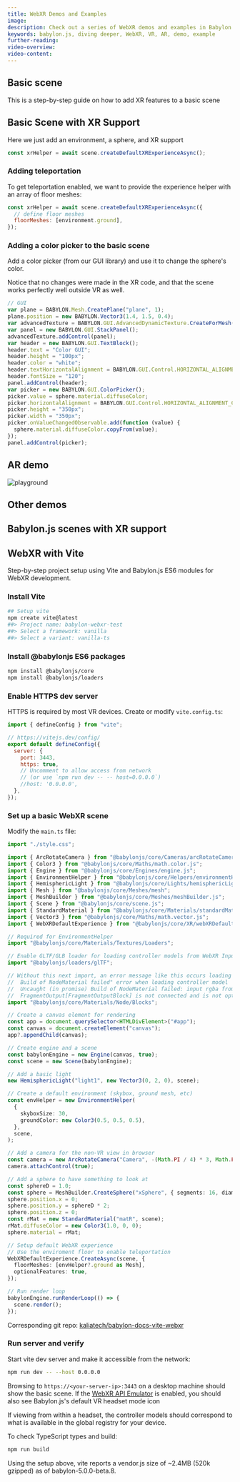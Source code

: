 ```yaml
---
title: WebXR Demos and Examples
image:
description: Check out a series of WebXR demos and examples in Babylon.js.
keywords: babylon.js, diving deeper, WebXR, VR, AR, demo, example
further-reading:
video-overview:
video-content:
---
```


## Basic scene

This is a step-by-step guide on how to add XR features to a basic scene

## Basic Scene with XR Support

Here we just add an environment, a sphere, and XR support

```javascript
const xrHelper = await scene.createDefaultXRExperienceAsync();
```

<Playground id="#9K3MRA" title="Basic Scene With WebXR Support" description="Simple example of a basic scene with WebXR support."/>

### Adding teleportation

To get teleportation enabled, we want to provide the experience helper with an array of floor meshes:

```javascript
const xrHelper = await scene.createDefaultXRExperienceAsync({
  // define floor meshes
  floorMeshes: [environment.ground],
});
```

<Playground id="#9K3MRA#1" title="Basic Scene With Teleportation" description="Simple example of a basic scene with teleportation enabled." isMain={true} category="WebXR"/>

### Adding a color picker to the basic scene

Add a color picker (from our GUI library) and use it to change the sphere's color.

Notice that no changes were made in the XR code, and that the scene works perfectly well outside VR as well.

```javascript
// GUI
var plane = BABYLON.Mesh.CreatePlane("plane", 1);
plane.position = new BABYLON.Vector3(1.4, 1.5, 0.4);
var advancedTexture = BABYLON.GUI.AdvancedDynamicTexture.CreateForMesh(plane);
var panel = new BABYLON.GUI.StackPanel();
advancedTexture.addControl(panel);
var header = new BABYLON.GUI.TextBlock();
header.text = "Color GUI";
header.height = "100px";
header.color = "white";
header.textHorizontalAlignment = BABYLON.GUI.Control.HORIZONTAL_ALIGNMENT_CENTER;
header.fontSize = "120";
panel.addControl(header);
var picker = new BABYLON.GUI.ColorPicker();
picker.value = sphere.material.diffuseColor;
picker.horizontalAlignment = BABYLON.GUI.Control.HORIZONTAL_ALIGNMENT_CENTER;
picker.height = "350px";
picker.width = "350px";
picker.onValueChangedObservable.add(function (value) {
  sphere.material.diffuseColor.copyFrom(value);
});
panel.addControl(picker);
```

<Playground id="#9K3MRA#2" title="WebXR Color Picker" description="Simple WebXR color picker example." isMain={true} category="WebXR"/>

## AR demo
![playground](/img/how_to/xr/ARPortal.jpg)
<Playground id="#M3G924" title="AR Portal" description="WebXR AR Portal" isMain={true} category="WebXR" image="/img/how_to/xr/ARPortal.jpg"/>

## Other demos

<Playground id="#PPM311#148" title="Goalkeeper Training" description="Goalkeeper Training" isMain={true} category="WebXR"/>
<Playground id="#B922X8#19" title="Legacy Physics Playground" description="Physics Playground" isMain={true} category="WebXR"/>

<Playground id="#F41V6N#139" title="A cylinder object is child of a controller" description="A cylinder object is child of a controller"/>

<Playground id="#1FTUSC#37" title="Simply grabbing objects by controllers" description="Simply grabbing objects by controllers"/>

## Babylon.js scenes with XR support

<Playground id="#JA1ND3#161" title="Mansion" description="Mansion Demo"/>
<Playground id="#TJIGQ1#3" title="Hill Valley" description="Hill Valley"/>
<Playground id="#ja1nd3#942" title="Espilit" description="Espilit"/>

## WebXR with Vite

Step-by-step project setup using Vite and Babylon.js ES6 modules for
WebXR development.

### Install Vite

```bash
## Setup vite
npm create vite@latest
##> Project name: babylon-webxr-test
##> Select a framework: vanilla
##> Select a variant: vanilla-ts
```

### Install @babylonjs ES6 packages

```bash
npm install @babylonjs/core
npm install @babylonjs/loaders
```

### Enable HTTPS dev server

HTTPS is required by most VR devices. Create or modify `vite.config.ts`:

```javascript
import { defineConfig } from "vite";

// https://vitejs.dev/config/
export default defineConfig({
  server: {
    port: 3443,
    https: true,
    // Uncomment to allow access from network
    // (or use `npm run dev -- -- host=0.0.0.0`)
    //host: '0.0.0.0',
  },
});
```

### Set up a basic WebXR scene

Modify the `main.ts` file:

```typescript
import "./style.css";

import { ArcRotateCamera } from "@babylonjs/core/Cameras/arcRotateCamera.js";
import { Color3 } from "@babylonjs/core/Maths/math.color.js";
import { Engine } from "@babylonjs/core/Engines/engine.js";
import { EnvironmentHelper } from "@babylonjs/core/Helpers/environmentHelper.js";
import { HemisphericLight } from "@babylonjs/core/Lights/hemisphericLight.js";
import { Mesh } from "@babylonjs/core/Meshes/mesh";
import { MeshBuilder } from "@babylonjs/core/Meshes/meshBuilder.js";
import { Scene } from "@babylonjs/core/scene.js";
import { StandardMaterial } from "@babylonjs/core/Materials/standardMaterial.js";
import { Vector3 } from "@babylonjs/core/Maths/math.vector.js";
import { WebXRDefaultExperience } from "@babylonjs/core/XR/webXRDefaultExperience.js";

// Required for EnvironmentHelper
import "@babylonjs/core/Materials/Textures/Loaders";

// Enable GLTF/GLB loader for loading controller models from WebXR Input registry
import "@babylonjs/loaders/glTF";

// Without this next import, an error message like this occurs loading controller models:
//  Build of NodeMaterial failed" error when loading controller model
//  Uncaught (in promise) Build of NodeMaterial failed: input rgba from block
//  FragmentOutput[FragmentOutputBlock] is not connected and is not optional.
import "@babylonjs/core/Materials/Node/Blocks";

// Create a canvas element for rendering
const app = document.querySelector<HTMLDivElement>("#app");
const canvas = document.createElement("canvas");
app?.appendChild(canvas);

// Create engine and a scene
const babylonEngine = new Engine(canvas, true);
const scene = new Scene(babylonEngine);

// Add a basic light
new HemisphericLight("light1", new Vector3(0, 2, 0), scene);

// Create a default environment (skybox, ground mesh, etc)
const envHelper = new EnvironmentHelper(
  {
    skyboxSize: 30,
    groundColor: new Color3(0.5, 0.5, 0.5),
  },
  scene,
);

// Add a camera for the non-VR view in browser
const camera = new ArcRotateCamera("Camera", -(Math.PI / 4) * 3, Math.PI / 4, 10, new Vector3(0, 0, 0), scene);
camera.attachControl(true);

// Add a sphere to have something to look at
const sphereD = 1.0;
const sphere = MeshBuilder.CreateSphere("xSphere", { segments: 16, diameter: sphereD }, scene);
sphere.position.x = 0;
sphere.position.y = sphereD * 2;
sphere.position.z = 0;
const rMat = new StandardMaterial("matR", scene);
rMat.diffuseColor = new Color3(1.0, 0, 0);
sphere.material = rMat;

// Setup default WebXR experience
// Use the enviroment floor to enable teleportation
WebXRDefaultExperience.CreateAsync(scene, {
  floorMeshes: [envHelper?.ground as Mesh],
  optionalFeatures: true,
});

// Run render loop
babylonEngine.runRenderLoop(() => {
  scene.render();
});
```

Corresponding git repo: [kaliatech/babylon-docs-vite-webxr](https://github.com/kaliatech/babylon-docs-vite-webxr)

### Run server and verify

Start vite dev server and make it accessible from the network:

```bash
npm run dev -- --host 0.0.0.0
```

Browsing to `https://<your-server-ip>:3443` on a desktop machine should show the basic scene. If
the [WebXR API Emulator](https://github.com/MozillaReality/WebXR-emulator-extension) is enabled, you
should also see Babylon.js's default VR headset mode icon

If viewing from within a headset, the controller models should correspond to what is available in the global
registry for your device.

To check TypeScript types and build:

```bash
npm run build
```

Using the setup above, vite reports a vendor.js size of ~2.4MB (520k gzipped) as of babylon-5.0.0-beta.8.
